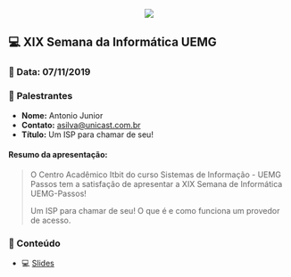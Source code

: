 <p align="center">
<img src="assets/images/uemg.png">
</p>

## 💻 **XIX Semana da Informática UEMG**
### 📅 Data: 07/11/2019

### 🎤 **Palestrantes**

- **Nome:** Antonio Junior
- **Contato:** asilva@unicast.com.br
- **Título:** Um ISP para chamar de seu!

#### **Resumo da apresentação:** 

> O Centro Acadêmico Itbit do curso Sistemas de Informação - UEMG Passos tem a satisfação de apresentar a XIX Semana de Informática UEMG-Passos! 
>
>Um ISP para chamar de seu! O que é e como funciona um provedor de acesso.

### 💬 Conteúdo

- 💻 [Slides](/Um%20ISP%20para%20chamar%20de%20seu.pdf) 